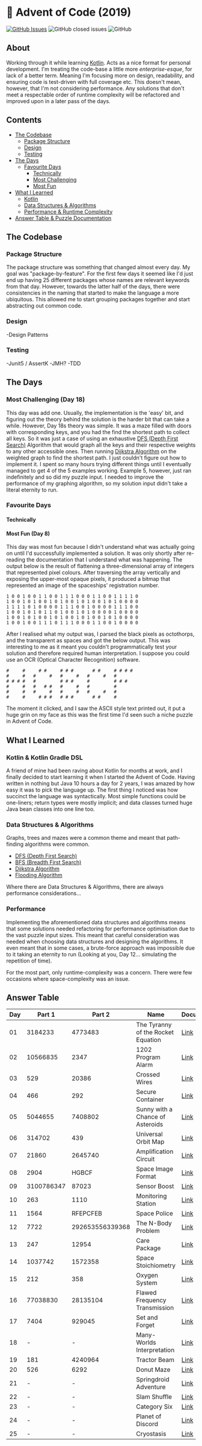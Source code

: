 # :christmas_tree: Advent of Code (2019)

[![GitHub Issues](https://img.shields.io/github/issues/TomPlum/advent-of-code-2019.svg)](https://github.com/TomPlum/advent-of-code-2019/issues)
![GitHub closed issues](https://img.shields.io/github/issues-closed/TomPlum/advent-of-code-2019?color=brightgreen)
![GitHub](https://img.shields.io/github/license/TomPlum/advent-of-code-2019?color=informational)

## About
Working through it while learning [Kotlin](https://kotlinlang.org/). Acts as a nice format for personal development. 
I'm treating the code-base a little more _enterprise-esque_, for lack of a better term.
Meaning I'm focusing more on design, readability, and ensuring code is test-driven with full coverage etc. 
This doesn't mean, however, that I'm not considering performance. Any solutions that don't meet a respectable order of
runtime complexity will be refactored and improved upon in a later pass of the days.

## Contents
* [The Codebase](#the-codebase)
  * [Package Structure](#package-structure)
  * [Design](#design)
  * [Testing](#testing)
* [The Days](#the-days)
  * [Favourite Days](#favourite-days)
    * [Technically](#technically)
    * [Most Challenging](#most-challenging-day-18)
    * [Most Fun](#most-fun-day-8)
* [What I Learned](#what-i-learned)
  * [Kotlin](#kotlin--kotlin-gradle-dsl)
  * [Data Structures & Algorithms](#data-structures--algorithms)
  * [Performance & Runtime Complexity](#performance)
* [Answer Table & Puzzle Documentation](#answer-table)

## The Codebase
### Package Structure
The package structure was something that changed almost every day. My goal was "package-by-feature". For the first few
days it seemed like I'd just end up having 25 different packages whose names are relevant keywords from that day.
However, towards the latter half of the days, there were consistencies in the naming that started to make the language
a more ubiquitous. This allowed me to start grouping packages together and start abstracting out common code.

### Design
-Design Patterns

### Testing
-Junit5 / AssertK
-JMH?
-TDD

## The Days
### Most Challenging (Day 18)
This day was add one. Usually, the implementation is the 'easy' bit, and figuring out the theory behind the
solution is the harder bit that can take a while. However, Day 18s theory was simple. It was a maze
filled with doors with corresponding keys, and you had the find the shortest path to collect all keys. So it was just
a case of using an exhaustive [DFS (Depth First Search)](https://en.wikipedia.org/wiki/Depth-first_search) Algorithm
that would graph all the keys and their respective weights to any other accessible ones. Then running
[Dijkstra Algorithm](https://en.wikipedia.org/wiki/Dijkstra%27s_algorithm) on the weighted graph to find the shortest path. 
I just couldn't figure out how to implement it. I spent so many hours trying different things until I eventually managed 
to get 4 of the 5 examples working. Example 5, however, just ran indefinitely and so did my puzzle input. I needed to 
improve the performance of my graphing algorithm, so my solution input didn't take a literal eternity to run.

### Favourite Days

#### Technically

#### Most Fun (Day 8)
This day was most fun because I didn't understand what was actually going on until I'd successfully implemented a
solution. It was only shortly after re-reading the documentation that I understand what was happening. The output
below is the result of flattening a three-dimensional array of integers that represented pixel colours. After traversing
the array vertically and exposing the upper-most opaque pixels, it produced a bitmap that represented an image of
the spaceships' registration number.

    1 0 0 1 0 0 1 1 0 0 1 1 1 0 0 0 1 1 0 0 1 1 1 1 0
    1 0 0 1 0 1 0 0 1 0 1 0 0 1 0 1 0 0 1 0 1 0 0 0 0
    1 1 1 1 0 1 0 0 0 0 1 1 1 0 0 1 0 0 0 0 1 1 1 0 0
    1 0 0 1 0 1 0 1 1 0 1 0 0 1 0 1 0 0 0 0 1 0 0 0 0
    1 0 0 1 0 1 0 0 1 0 1 0 0 1 0 1 0 0 1 0 1 0 0 0 0
    1 0 0 1 0 0 1 1 1 0 1 1 1 0 0 0 1 1 0 0 1 0 0 0 0
    
After I realised what my output was, I parsed the black pixels as octothorps, and the transparent as spaces and got the
below output. This was interesting to me as it meant you couldn't programmatically test your solution and therefore
required human interpretation. I suppose you could use an OCR (Optical Character Recognition) software.


    #     #     # #     # # #       # #     # # # #  
    #     #   #     #   #     #   #     #   #        
    # # # #   #         # # #     #         # # #    
    #     #   #   # #   #     #   #         #        
    #     #   #     #   #     #   #     #   #        
    #     #     # # #   # # #       # #     #        
    
The moment it clicked, and I saw the ASCII style text printed out, it put a huge grin on my face as this was the first
time I'd seen such a niche puzzle in Advent of Code.

## What I Learned
### Kotlin & Kotlin Gradle DSL
A friend of mine had been raving about Kotlin for months at work, and I finally decided to start learning it when I
started the Advent of Code. Having written in nothing but Java 10 hours a day for 2 years, I was amazed by how easy it
was to pick the language up. The first thing I noticed was how succinct the language was syntactically. Most simple
functions could be one-liners; return types were mostly implicit; and data classes turned huge Java bean classes into
one line too.

### Data Structures & Algorithms
Graphs, trees and mazes were a common theme and meant that path-finding algorithms were common.

* [DFS (Depth First Search)](https://en.wikipedia.org/wiki/Depth-first_search)
* [BFS (Breadth First Search)](https://en.wikipedia.org/wiki/Breadth-first_search)
* [Dijkstra Algorithm](https://en.wikipedia.org/wiki/Dijkstra%27s_algorithm)
* [Flooding Algorithm](https://en.wikipedia.org/wiki/Flooding_algorithm)

Where there are Data Structures & Algorithms, there are always performance considerations...

### Performance
Implementing the aforementioned data structures and algorithms means that some solutions needed refactoring for 
performance optimisation due to the vast puzzle input sizes. This meant that careful consideration was needed when 
choosing data structures and designing the algorithms. It even meant that in some cases, a brute-force approach was 
impossible due to it taking an eternity to run (Looking at you, Day 12... simulating the repetition of time).

For the most part, only runtime-complexity was a concern. There were few occasions where space-complexity was an issue.

## Answer Table

| Day 	| Part 1 	| Part 2 	        | Name                                      | Documentation          |
|-------|-----------|-------------------|-------------------------------------------|------------------------|
| 01   	| 3184233  	| 4773483           | The Tyranny of the Rocket Equation        | [Link](docs/DAY1.MD)   |
| 02   	| 10566835 	| 2347              | 1202 Program Alarm                        | [Link](docs/DAY2.MD)   |
| 03   	| 529      	| 20386         	| Crossed Wires                             | [Link](docs/DAY3.MD)   |                   
| 04   	| 466      	| 292     	        | Secure Container                          | [Link](docs/DAY4.MD)   |                                 
| 05   	| 5044655  	| 7408802 	        | Sunny with a Chance of Asteroids          | [Link](docs/DAY5.MD)   |                                         
| 06   	| 314702   	| 439            	| Universal Orbit Map                       | [Link](docs/DAY6.MD)   |                                 
| 07   	| 21860    	| 2645740  	        | Amplification Circuit                     | [Link](docs/DAY7.MD)   |
| 08   	| 2904     	| HGBCF         	| Space Image Format                        | [Link](docs/DAY8.MD)   |
| 09   	| 3100786347| 87023    	        | Sensor Boost                              | [Link](docs/DAY9.MD)   |
| 10  	| 263      	| 1110     	        | Monitoring Station                        | [Link](docs/DAY10.MD)  |
| 11  	| 1564     	| RFEPCFEB 	        | Space Police                              | [Link](docs/DAY11.MD)  |
| 12  	| 7722     	| 292653556339368  	| The N-Body Problem                        | [Link](docs/DAY12.MD)  |
| 13  	| 247     	| 12954    	        | Care Package                              | [Link](docs/DAY13.MD)  |
| 14  	| 1037742  	| 1572358  	        | Space Stoichiometry                       | [Link](docs/DAY14.MD)  |
| 15  	| 212      	| 358             	| Oxygen System                             | [Link](docs/DAY15.MD)  |
| 16  	| 77038830 	| 28135104         	| Flawed Frequency Transmission             | [Link](docs/DAY16.MD)  |
| 17  	| 7404    	| 929045           	| Set and Forget                            | [Link](docs/DAY17.MD)  |
| 18  	| -       	| -             	| Many-Worlds Interpretation                | [Link](docs/DAY18.MD)  |
| 19  	| 181      	| 4240964          	| Tractor Beam                              | [Link](docs/DAY19.MD)  |
| 20  	| 526     	| 6292             	| Donut Maze                                | [Link](docs/DAY20.MD)  |
| 21  	| -       	| -             	| Springdroid Adventure                     | [Link](docs/DAY21.MD)  |
| 22  	| -       	| -             	| Slam Shuffle                              | [Link](docs/DAY22.MD)  |
| 23  	| -       	| -             	| Category Six                              | [Link](docs/DAY23.MD)  |
| 24  	| -       	| -             	| Planet of Discord                         | [Link](docs/DAY24.MD)  |
| 25  	| -       	| -             	| Cryostasis                                | [Link](docs/DAY25.MD)  |